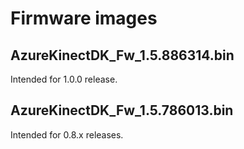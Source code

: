 # Firmware images

## AzureKinectDK_Fw_1.5.886314.bin

Intended for 1.0.0 release.

## AzureKinectDK_Fw_1.5.786013.bin

Intended for 0.8.x releases.
